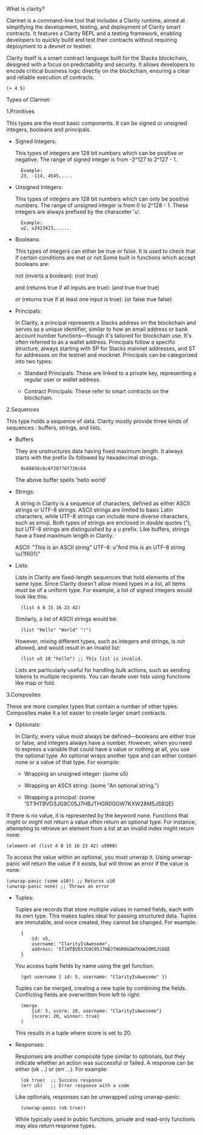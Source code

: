 What is clarity?

Clarinet is a command-line tool that includes a Clarity runtime, aimed at simplifying the development, testing, and deployment of Clarity smart contracts. It features a Clarity REPL and a testing framework, enabling developers to quickly build and test their contracts without requiring deployment to a devnet or testnet.


Clarity itself is a smart contract language built for the Stacks blockchain, designed with a focus on predictability and security. It allows developers to encode critical business logic directly on the blockchain, ensuring a clear and reliable execution of contracts.


    (+ 4 5)

Types of Clarinet:

1.Primitives 

This types are the most basic components. It can be signed or unsigned integers, booleans and principals.
    
* Signed Integers:

    This types of integers are 128 bit numbers which can be positive or negative. The range of signed 
    integer is from -2^127 to 2^127 - 1. 

        Example:
        23, -114, 4545,....

* Unsigned Integers:

    This types of integers are 128 bit numbers which can only be positive numbers. The range of unsigned 
    integer is from 0 to 2^128 - 1. These integers are always prefixed by the characeter 'u'.

        Example:
        u2, u2423423,.....

* Booleans:

    This types of integers can either be true or fslse. It is used to check that if certain conditions are met or not.Some built in functions which accept booleans are:

    not (inverts a boolean):
        (not true)

    and (returns true if all inputs are true):
        (and true true true)

    or (returns true if at least one input is true):
        (or false true false)

* Principals:

    In Clarity, a principal represents a Stacks address on the blockchain and serves as a unique identifier, similar to how an email address or bank account number functions—though it's tailored for blockchain use. It's often referred to as a wallet address. Principals follow a specific structure, always starting with SP for Stacks mainnet addresses, and ST for addresses on the testnet and mocknet. Principals can be categorized into two types:

    * Standard Principals: These are linked to a private key, representing a regular user or wallet address.

    * Contract Principals: These refer to smart contracts on the blockchain.

2.Sequences 

This type holds a sequence of data. Clarity mostly provide three kinds of sequences : buffers, strings, and lists.

* Buffers

    They are unstructures data having fixed maximum length. It always starts with the prefix 0x followed by hexadecimal strings. 

        0x68656c6c6f20776f726c64
    The above buffer spells 'hello world'

* Strings:

    A string in Clarity is a sequence of characters, defined as either ASCII strings or UTF-8 strings. ASCII strings are limited to basic Latin characters, while UTF-8 strings can include more diverse characters, such as emoji. Both types of strings are enclosed in double quotes ("), but UTF-8 strings are distinguished by a u prefix. Like buffers, strings have a fixed maximum length in Clarity.

    ASCII:
        "This is an ASCII string"
    UTF-8:
        u"And this is an UTF-8 string \u{1f601}"

* Lists:

    Lists in Clarity are fixed-length sequences that hold elements of the same type. Since Clarity doesn't allow mixed types in a list, all items must be of a uniform type. For example, a list of signed integers would look like this:

        (list 4 8 15 16 23 42)
    Similarly, a list of ASCII strings would be:

        (list "Hello" "World" "!")
    However, mixing different types, such as integers and strings, is not allowed, and would result in an invalid list:

        (list u5 10 "hello") ;; This list is invalid.

    Lists are particularly useful for handling bulk actions, such as sending tokens to multiple recipients. You can iterate over lists using functions like map or fold.

3.Composites 

These are more complex types that contain a number of other types. Composites make it a lot easier to create larger smart contracts.

* Optionals:

    In Clarity, every value must always be defined—booleans are either true or false, and integers always have a number. However, when you need to express a variable that could have a value or nothing at all, you use the optional type. An optional wraps another type and can either contain none or a value of that type. For example:

    * Wrapping an unsigned integer:
        (some u5)

    * Wrapping an ASCII string:
        (some "An optional string.")
    
    * Wrapping a principal:
        (some 'ST1HTBVD3JG9C05J7HBJTHGR0GGW7KXW28M5JS8QE)

If there is no value, it is represented by the keyword none. Functions that might or might not return a value often return an optional type. For instance, attempting to retrieve an element from a list at an invalid index might return none:

    (element-at (list 4 8 15 16 23 42) u5000)
    
To access the value within an optional, you must unwrap it. Using unwrap-panic will return the value if it exists, but will throw an error if the value is none:

    (unwrap-panic (some u10)) ;; Returns u10
    (unwrap-panic none) ;; Throws an error

* Tuples:

    Tuples are records that store multiple values in named fields, each with its own type. This makes tuples ideal for passing structured data. Tuples are immutable, and once created, they cannot be changed. For example:

        {
            id: u5, 
            username: "ClarityIsAwesome", 
            address: 'ST1HTBVD3JG9C05J7HBJTHGR0GGW7KXW28M5JS8QE
        }

    You access tuple fields by name using the get function:

        (get username { id: 5, username: "ClarityIsAwesome" })

    Tuples can be merged, creating a new tuple by combining the fields. Conflicting fields are overwritten from left to right:

        (merge
            {id: 5, score: 10, username: "ClarityIsAwesome"}
            {score: 20, winner: true}
        )

    This results in a tuple where score is set to 20.

* Responses:

    Responses are another composite type similar to optionals, but they indicate whether an action was successful or failed. A response can be either (ok ...) or (err ...). For example:

        (ok true)  ;; Success response
        (err u5)   ;; Error response with a code

    Like optionals, responses can be unwrapped using unwrap-panic:

        (unwrap-panic (ok true))

    While typically used in public functions, private and read-only functions may also return response types.